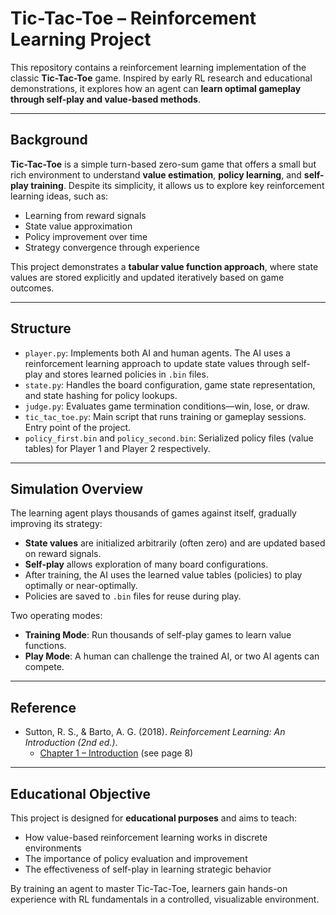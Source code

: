 # Tic-Tac-Toe – Reinforcement Learning Project

This repository contains a reinforcement learning implementation of the classic **Tic-Tac-Toe** game. Inspired by early RL research and educational demonstrations, it explores how an agent can **learn optimal gameplay through self-play and value-based methods**.

---

## Background

**Tic-Tac-Toe** is a simple turn-based zero-sum game that offers a small but rich environment to understand **value estimation**, **policy learning**, and **self-play training**. Despite its simplicity, it allows us to explore key reinforcement learning ideas, such as:

* Learning from reward signals
* State value approximation
* Policy improvement over time
* Strategy convergence through experience

This project demonstrates a **tabular value function approach**, where state values are stored explicitly and updated iteratively based on game outcomes.

---

## Structure

* `player.py`: Implements both AI and human agents. The AI uses a reinforcement learning approach to update state values through self-play and stores learned policies in `.bin` files.
* `state.py`: Handles the board configuration, game state representation, and state hashing for policy lookups.
* `judge.py`: Evaluates game termination conditions—win, lose, or draw.
* `tic_tac_toe.py`: Main script that runs training or gameplay sessions. Entry point of the project.
* `policy_first.bin` and `policy_second.bin`: Serialized policy files (value tables) for Player 1 and Player 2 respectively.

---

## Simulation Overview

The learning agent plays thousands of games against itself, gradually improving its strategy:

* **State values** are initialized arbitrarily (often zero) and are updated based on reward signals.
* **Self-play** allows exploration of many board configurations.
* After training, the AI uses the learned value tables (policies) to play optimally or near-optimally.
* Policies are saved to `.bin` files for reuse during play.

Two operating modes:

* **Training Mode**: Run thousands of self-play games to learn value functions.
* **Play Mode**: A human can challenge the trained AI, or two AI agents can compete.

---

## Reference

* Sutton, R. S., & Barto, A. G. (2018). *Reinforcement Learning: An Introduction (2nd ed.)*.
  * [Chapter 1 – Introduction](http://incompleteideas.net/book/RLbook2020.pdf#page=15) (see page 8)

---

## Educational Objective

This project is designed for **educational purposes** and aims to teach:

* How value-based reinforcement learning works in discrete environments
* The importance of policy evaluation and improvement
* The effectiveness of self-play in learning strategic behavior

By training an agent to master Tic-Tac-Toe, learners gain hands-on experience with RL fundamentals in a controlled, visualizable environment.

